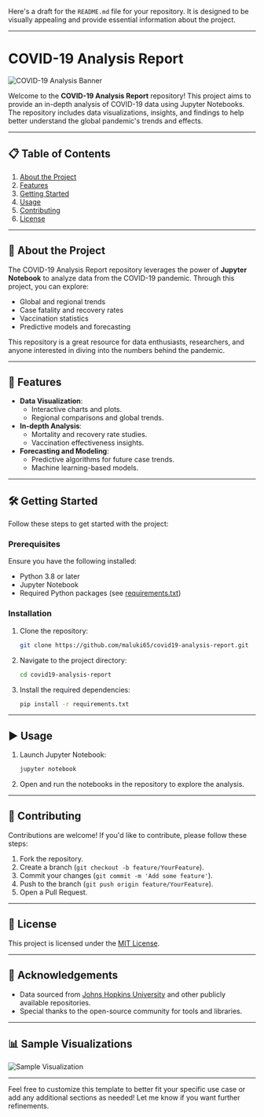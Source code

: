 Here's a draft for the `README.md` file for your repository. It is designed to be visually appealing and provide essential information about the project.

---

# COVID-19 Analysis Report

![COVID-19 Analysis Banner](https://via.placeholder.com/800x200.png?text=COVID-19+Analysis+Report)

Welcome to the **COVID-19 Analysis Report** repository! This project aims to provide an in-depth analysis of COVID-19 data using Jupyter Notebooks. The repository includes data visualizations, insights, and findings to help better understand the global pandemic's trends and effects.

---

## 📋 Table of Contents

1. [About the Project](#about-the-project)
2. [Features](#features)
3. [Getting Started](#getting-started)
4. [Usage](#usage)
5. [Contributing](#contributing)
6. [License](#license)

---

## 📖 About the Project

The COVID-19 Analysis Report repository leverages the power of **Jupyter Notebook** to analyze data from the COVID-19 pandemic. Through this project, you can explore:

- Global and regional trends
- Case fatality and recovery rates
- Vaccination statistics
- Predictive models and forecasting

This repository is a great resource for data enthusiasts, researchers, and anyone interested in diving into the numbers behind the pandemic.

---

## 🚀 Features

- **Data Visualization**:
  - Interactive charts and plots.
  - Regional comparisons and global trends.
- **In-depth Analysis**:
  - Mortality and recovery rate studies.
  - Vaccination effectiveness insights.
- **Forecasting and Modeling**:
  - Predictive algorithms for future case trends.
  - Machine learning-based models.

---

## 🛠️ Getting Started

Follow these steps to get started with the project:

### Prerequisites

Ensure you have the following installed:

- Python 3.8 or later
- Jupyter Notebook
- Required Python packages (see [requirements.txt](./requirements.txt))

### Installation

1. Clone the repository:
   ```bash
   git clone https://github.com/maluki65/covid19-analysis-report.git
   ```
2. Navigate to the project directory:
   ```bash
   cd covid19-analysis-report
   ```
3. Install the required dependencies:
   ```bash
   pip install -r requirements.txt
   ```

---

## ▶️ Usage

1. Launch Jupyter Notebook:
   ```bash
   jupyter notebook
   ```
2. Open and run the notebooks in the repository to explore the analysis.

---

## 🤝 Contributing

Contributions are welcome! If you'd like to contribute, please follow these steps:

1. Fork the repository.
2. Create a branch (`git checkout -b feature/YourFeature`).
3. Commit your changes (`git commit -m 'Add some feature'`).
4. Push to the branch (`git push origin feature/YourFeature`).
5. Open a Pull Request.

---

## 📄 License

This project is licensed under the [MIT License](./LICENSE).

---

## 🌟 Acknowledgements

- Data sourced from [Johns Hopkins University](https://github.com/CSSEGISandData/COVID-19) and other publicly available repositories.
- Special thanks to the open-source community for tools and libraries.

---

## 📊 Sample Visualizations

![Sample Visualization](https://via.placeholder.com/800x400.png?text=Sample+Visualization)

---

Feel free to customize this template to better fit your specific use case or add any additional sections as needed! Let me know if you want further refinements.
